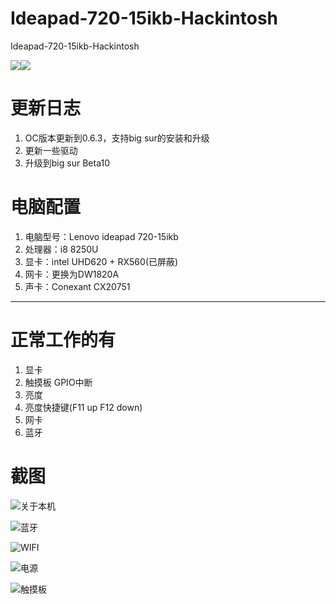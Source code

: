 # Ideapad-720-15ikb-Hackintosh
Ideapad-720-15ikb-Hackintosh

![](https://img.shields.io/badge/version-0.6.3-red)![](https://img.shields.io/badge/author-Just-blue)

# **更新日志**

1. OC版本更新到0.6.3，支持big sur的安装和升级
2. 更新一些驱动
3. 升级到big sur Beta10

# **电脑配置**

1. 电脑型号：Lenovo ideapad 720-15ikb
2. 处理器：i8 8250U
3. 显卡：intel UHD620 + RX560(已屏蔽)
4. 网卡：更换为DW1820A
5. 声卡：Conexant CX20751

-----------------------------------

# **正常工作的有**

1. 显卡
2. 触摸板 GPIO中断
3. 亮度
4. 亮度快捷键(F11 up F12 down)
5. 网卡
6. 蓝牙

# 截图

![关于本机](https://gitee.com/Just-null/blogimgs/raw/master/img_mac/image-20201015152427799.png)

![蓝牙](https://gitee.com/Just-null/blogimgs/raw/master/img_mac/image-20200901135946487.png)

![WIFI](https://gitee.com/Just-null/blogimgs/raw/master/img_mac/image-20200901140130786.png)

![电源](https://gitee.com/Just-null/blogimgs/raw/master/img_mac/image-20200901140206152.png)

![触摸板](https://gitee.com/Just-null/blogimgs/raw/master/img_mac/image-20201015152311757.png)